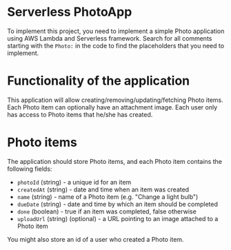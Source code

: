 # Serverless PhotoApp

To implement this project, you need to implement a simple Photo application using AWS Lambda and Serverless framework. Search for all comments starting with the `Photo:` in the code to find the placeholders that you need to implement.

# Functionality of the application

This application will allow creating/removing/updating/fetching Photo items. Each Photo item can optionally have an attachment image. Each user only has access to Photo items that he/she has created.

# Photo items

The application should store Photo items, and each Photo item contains the following fields:

* `photoId` (string) - a unique id for an item
* `createdAt` (string) - date and time when an item was created
* `name` (string) - name of a Photo item (e.g. "Change a light bulb")
* `dueDate` (string) - date and time by which an item should be completed
* `done` (boolean) - true if an item was completed, false otherwise
* `uploadUrl` (string) (optional) - a URL pointing to an image attached to a Photo item

You might also store an id of a user who created a Photo item.

